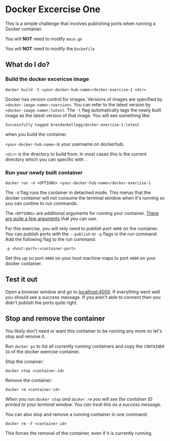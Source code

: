 # Docker Excercise One

This is a simple challenge that involves publishing ports when running a Docker container.

You will **NOT** need to modify `main.go`

You will **NOT** need to modify the `Dockefile`

## What do I do?
### Build the docker excericse image

`docker build -t <your-docker-hub-name>/docker-exercise-1 <dir>`

Docker has version control for images. Versions of images are specified by `<docker-image-name>:<version>`. You can refer to the latest version by `<docker-image-name>:latest`. The `-t` flag automatically tags the newly built image as the latest version of that image. You will see something like:

`Successfully tagged brendankellogg/docker-exercise-1:latest`

when you build the container.

`<your-docker-hub-name>` is your username on dockerhub.

`<dir>` is the directory to build from. In most cases this is the current directory which you can specific with `.`

### Run your newly built container

`docker run -d <OPTIONS> <your-docker-hub-name>/docker-exercise-1`

The `-d` flag runs the container in detached mode. This menas that the docker container will not consume the terminal window when it's running so you can contine to run commands.

The `<OPTIONS>` are additional arguments for running your container. [There are quite a few arguments](https://docs.docker.com/engine/reference/commandline/run/#options) that you can use.

For this exercise, you will only need to publish port `4000` on the container. You can publish ports with the `--publish` or `-p` flags in the run command. Add the following flag to the run command:

`-p <host-port>:<container-port>`

Set this up so port `4000` on your host machine maps to port `4000` on your docker container.

## Test it out

Open a browser window and go to [localhost:4000](http://localhost:4000). If everything went well you should see a success message. If you aren't able to connect then you didn't publish the ports quite right.

## Stop and remove the container

You likely don't need or want this container to be running any more so let's stop and remove it.

Run `docker ps` to list all currently running containers and copy the `CONTAINER ID` of the docker exercise container.

Stop the conainer:

`docker stop <container-id>`

Remove the container:

`docker rm <container-id>`

*When you run `docker stop` and `docker rm` you will see the container ID printed to your terminal window. You can treat this as a success message.*

You can also stop and remove a running container in one command:

`docker rm -f <container-id>`

This forces the removal of the container, even if it is currently running.
